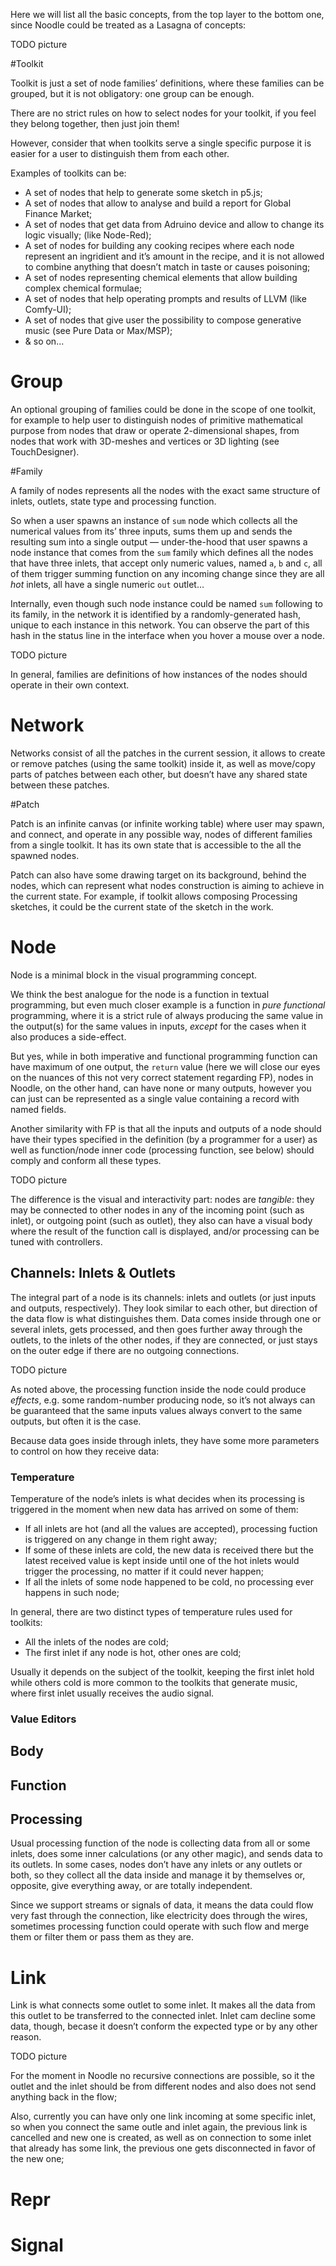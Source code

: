 Here we will list all the basic concepts, from the top layer to the bottom one, since Noodle could be treated as a Lasagna of concepts:

TODO picture

#Toolkit

Toolkit is just a set of node families’ definitions, where these families can be grouped, but it is not obligatory: one group can be enough.

There are no strict rules on how to select nodes for your toolkit, if you feel they belong together, then just join them!

 However, consider that when toolkits serve a single specific purpose it is easier for a user to distinguish them from each other.
 
 Examples of toolkits can be:
 
 - A set of nodes that help to generate some sketch in p5.js;
 - A set of nodes that allow to analyse and build a report for Global Finance Market;
 - A set of nodes that get data from Adruino device and allow to change its logic visually; (like Node-Red);
 - A set of nodes for building any cooking recipes where each node represent an ingridient and it’s amount in the recipe, and it is not allowed to combine anything that doesn’t match in taste or causes poisoning;
 - A set of nodes representing chemical elements that allow building complex chemical formulae;
 - A set of nodes that help operating prompts and results of LLVM (like Comfy-UI);
 - A set of nodes that give user the possibility to compose generative music (see Pure Data or Max/MSP);
 - & so on…
 
# Group

An optional grouping of families could be done in the scope of one toolkit, for example to help user to distinguish nodes of primitive mathematical purpose from nodes that draw or operate 2-dimensional shapes, from nodes that work with 3D-meshes and vertices or 3D lighting (see TouchDesigner).

#Family

A family of nodes represents all the nodes with the exact same structure of inlets, outlets, state type and processing function.

So when a user spawns an instance of `sum` node  which collects all the numerical values from its’ three inputs, sums them up and sends the resulting sum into a single output — under-the-hood that user spawns a node instance that comes from the `sum` family which defines all the nodes that have three inlets, that accept only numeric values, named `a`, `b` and `c`, all of them trigger summing function on any incoming change since they are all _hot_ inlets, all have a single numeric `out` outlet…

Internally, even though such node instance could be named `sum` following to its family, in the network it is identified by a randomly-generated hash, unique to each instance in this network. You can observe the part of this hash in the status line in the interface when you hover a mouse over a node.

TODO picture

In general, families are definitions of how instances of the nodes should operate in their own context. 

# Network

Networks consist of all the patches in the current session, it allows to create or remove patches (using the same toolkit) inside it, as well as move/copy parts of patches between each other, but doesn’t have any shared state between these patches.

#Patch

Patch is an infinite canvas (or infinite working table) where user may spawn, and connect, and operate in any possible way, nodes of different families from a single toolkit. It has its own state that is accessible to the all the spawned nodes. 

Patch can also have some drawing target on its background, behind the nodes, which can represent what nodes construction is aiming to achieve in the current state. For example, if toolkit allows composing Processing sketches, it could be the current state of the sketch in the work. 

# Node

Node is a minimal block in the visual programming concept. 

We think the best analogue for the node is a function in textual programming, but even much closer example is a function in _pure functional_ programming, where it is a strict rule of always producing the same value in the output(s) for the same values in inputs, _except_ for the cases when it also produces a side-effect.

But yes, while in both imperative and functional programming function can have maximum of one output, the `return` value (here we will close our eyes on the nuances of this not very correct statement regarding FP), nodes in Noodle, on the other hand, can have none or many outputs, however you can  just can be represented as a single value containing a record with named fields. 

Another similarity with FP is that all the inputs and outputs of a node should have their types specified in the definition (by a programmer for a user) as well as function/node inner code (processing function, see below) should comply and conform all these types.

TODO picture

The difference is the visual and interactivity part: nodes are _tangible_: they may be connected to other nodes in any of the incoming point (such as inlet), or outgoing point (such as outlet), they also can have a visual body where the result of the function call is displayed, and/or processing can be tuned with controllers. 

## Channels: Inlets & Outlets

The integral part of a node is its channels: inlets and outlets (or just inputs and outputs, respectively). They look similar to each other, but direction of the data flow is what distinguishes them. Data comes inside through one or several inlets, gets processed, and then goes further away through the outlets, to the inlets of the other nodes, if they are connected, or just stays on the outer edge if there are no outgoing connections. 

TODO picture

As  noted above, the processing function inside the node could produce _effects_, e.g. some random-number producing node, so it’s not always can be guaranteed that the same inputs values always convert to the same outputs, but often it is the case.

Because data goes inside through inlets, they have some more parameters to control on how they receive data:

### Temperature

Temperature of the node’s inlets is what decides when its processing is triggered in the moment when new data has arrived on some of them:

* If all inlets are hot (and all the values are accepted), processing fuction is triggered on any change in them right away;
* If some of these inlets are cold, the new data is received there but the latest received value is kept inside until one of the hot inlets would trigger the processing, no matter if it could never happen;
* If all the inlets of some node happened to be cold, no processing ever happens in such node;

In general, there are two distinct types of temperature rules used for toolkits:

* All the inlets of the nodes are cold;
* The first inlet if any node is hot, other ones are cold;

Usually it depends on the subject of the toolkit, keeping the first inlet hold while others cold is more common to the toolkits that generate music, where first inlet usually receives the audio signal.

### Value Editors
## Body
## Function
## Processing

Usual processing function of the node is collecting data from all or some inlets, does some inner calculations (or any other magic), and sends data to its outlets. In some cases, nodes don’t have any inlets or any outlets or both, so they collect all the data inside and manage it by themselves or, opposite, give  everything away, or are totally independent.

Since we support streams or signals of data, it means the data could flow very fast through the connection, like electricity does through the wires, sometimes processing function could operate with such flow and merge them or filter them or pass them as they are.

# Link

Link is what connects some outlet to some inlet. It makes all the data from this outlet to be transferred to the connected inlet. Inlet cam decline some data, though, becase it doesn’t conform the expected type or by any other reason.

TODO picture

For the moment in Noodle no recursive connections are possible, so it the outlet and the inlet should be from different nodes and also does not send anything back in the flow; 

Also, currently you can have only one link incoming  at some specific inlet, so when you connect the same outle and inlet again, the previous link is cancelled and new one is created, as well as on connection to some inlet that already has some link,  the previous one gets disconnected in favor of the new one;

# Repr
# Signal